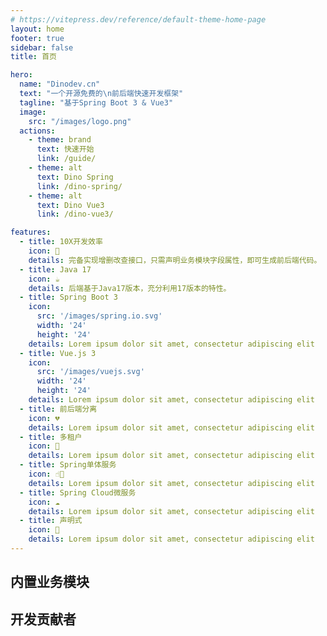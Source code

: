 ```yaml
---
# https://vitepress.dev/reference/default-theme-home-page
layout: home
footer: true
sidebar: false
title: 首页

hero:
  name: "Dinodev.cn"
  text: "一个开源免费的\n前后端快速开发框架"
  tagline: "基于Spring Boot 3 & Vue3"
  image:
    src: "/images/logo.png"
  actions:
    - theme: brand
      text: 快速开始
      link: /guide/
    - theme: alt
      text: Dino Spring
      link: /dino-spring/
    - theme: alt
      text: Dino Vue3
      link: /dino-vue3/

features:
  - title: 10X开发效率
    icon: 🚀
    details: 完备实现增删改查接口，只需声明业务模块字段属性，即可生成前后端代码。
  - title: Java 17
    icon: ☕️
    details: 后端基于Java17版本，充分利用17版本的特性。
  - title: Spring Boot 3
    icon: 
      src: '/images/spring.io.svg'
      width: '24'
      height: '24'
    details: Lorem ipsum dolor sit amet, consectetur adipiscing elit
  - title: Vue.js 3
    icon:
      src: '/images/vuejs.svg'
      width: '24'
      height: '24'
    details: Lorem ipsum dolor sit amet, consectetur adipiscing elit
  - title: 前后端分离
    icon: 💔
    details: Lorem ipsum dolor sit amet, consectetur adipiscing elit
  - title: 多租户
    icon: 🏡
    details: Lorem ipsum dolor sit amet, consectetur adipiscing elit
  - title: Spring单体服务
    icon: ☝🏻
    details: Lorem ipsum dolor sit amet, consectetur adipiscing elit
  - title: Spring Cloud微服务
    icon: ☁️
    details: Lorem ipsum dolor sit amet, consectetur adipiscing elit
  - title: 声明式
    icon: 📃
    details: Lorem ipsum dolor sit amet, consectetur adipiscing elit
---
```


<div class="VPFeatures VPHomeFeatures vp-doc"><div data-v-f5090ebe="" class="container">
<h2 id="modules"> 内置业务模块 <a class="header-anchor" href="#modules" aria-label="Permalink to &quot;modules&quot;">&ZeroWidthSpace;</a></h2>
</div></div>

<script setup>
import { VPTeamMembers } from 'vitepress/theme'

const members = [
  {
    avatar: 'https://www.github.com/dino-proj.png',
    name: 'Cody Lu',
    title: 'Creator',
    desc: '本项目发起人',
    links: [
      { icon: 'github', link: 'https://github.com/dino-proj' },
      { icon: 'twitter', link: 'https://twitter.com/tuuboo_bob' }
    ]
  },{
    avatar: 'https://github.com/liujiehaobang.png',
    name: 'Jack Liu',
    title: 'Developer',
    desc: '杰出的贡献者',
    links: [
      { icon: 'github', link: 'https://github.com/liujiehaobang' },
      { icon: 'twitter', link: 'https://twitter.com/tuuboo_bob' }
    ]
  },
]
</script>
<div class="VPFeatures VPHomeFeatures vp-doc"><div data-v-f5090ebe="" class="container">
<h2 id="contributor"> 开发贡献者 <a class="header-anchor" href="#contributor" aria-label="Permalink to &quot;Contributor&quot;">&ZeroWidthSpace;</a></h2>
</div></div>

<VPTeamMembers size="medium" :members="members" />
